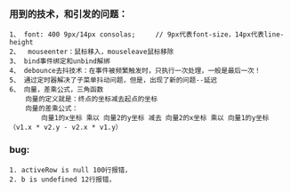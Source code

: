 ### 用到的技术，和引发的问题：

	1、 font: 400 9px/14px consolas; 	// 9px代表font-size，14px代表line-height
	2、	mouseenter：鼠标移入，mouseleave鼠标移除
	3、 bind事件绑定和unbind解绑
	4、 debounce去抖技术：在事件被频繁触发时，只执行一次处理，一般是最后一次！
	5、 通过定时器解决了子菜单抖动问题，但是，出现了新的问题--延迟
	6、 向量，差乘公式，三角函数
		向量的定义就是：终点的坐标减去起点的坐标
		向量的差乘公式：
			向量1的x坐标 乘以 向量2的y坐标 减去 向量2的x坐标 乘以 向量1的y坐标（v1.x * v2.y - v2.x * v1.y）

### bug:
	1. activeRow is null 100行报错，
	2. b is undefined 12行报错，
	